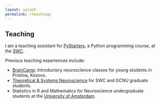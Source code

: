 ```yaml
---
layout: splash
permalink: /teaching/
---
```


## Teaching

I am a teaching assistant for [PyStarters](https://github.com/swc-pyclub/pystarters), a Python programming course, at the [SWC](ucl.ac.uk/swc).

Previous teaching experiences include:

- [BrainCamp](https://www.xhmfoundation.com/braincamp-kosovo-2018/): Introductory neuroscience classes for young students in Pristina, Kosovo. 
- [Theoretical & Systems Neuroscience](http://www.gatsby.ucl.ac.uk/teaching/courses/sntn/sntn-2017) for SWC and GCNU graduate students.
- Statistics in R and Mathematics for Neuroscience undergraduate students at the [University of Amsterdam](http://www.uva.nl/en/home).